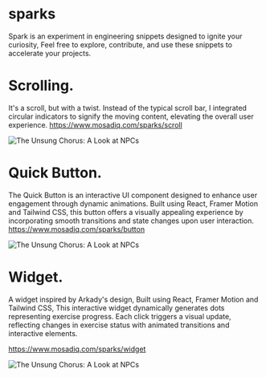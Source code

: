 # sparks

Spark is an experiment in engineering snippets designed to ignite your curiosity, Feel free to explore, contribute, and use these snippets to accelerate your projects.



# Scrolling.
It's a scroll, but with a twist. Instead of the typical scroll bar, I integrated circular indicators to signify the moving content, elevating the overall user experience.
https://www.mosadiq.com/sparks/scroll

![The Unsung Chorus: A Look at NPCs](../blog_img/NPCs.png)

# Quick Button.
The Quick Button is an interactive UI component designed to enhance user engagement through dynamic animations. Built using React, Framer Motion and Tailwind CSS, this button offers a visually appealing experience by incorporating smooth transitions and state changes upon user interaction.
https://www.mosadiq.com/sparks/button

![The Unsung Chorus: A Look at NPCs](https://www.mosadiq.com/_next/image?url=%2Ffffsfs.gif&w=256&q=75)


# Widget.
A widget inspired by Arkady's design, Built using React, Framer Motion and Tailwind CSS, This interactive widget dynamically generates dots representing exercise progress. Each click triggers a visual update, reflecting changes in exercise status with animated transitions and interactive elements.

https://www.mosadiq.com/sparks/widget

![The Unsung Chorus: A Look at NPCs](../blog_img/NPCs.png)
